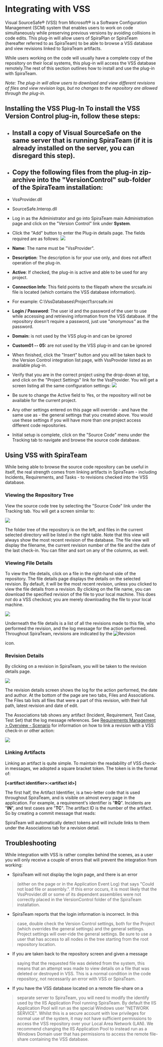# Integrating with VSS

Visual SourceSafe® (VSS) from Microsoft® is a Software Configuration
Management (SCM) system that enables users to work on code
simultaneously while preserving previous versions by avoiding collisions
in code edits. This plug-in will allow users of SpiraPlan or SpiraTeam
(hereafter referred to as SpiraTeam) to be able to browse a VSS database
and view revisions linked to SpiraTeam artifacts.

While users working on the code will usually have a complete copy of the
repository on their local systems, this plug-in will access the VSS
database remotely.The rest of this section outlines how to install and
use the plug-in with SpiraTeam.

*Note: The plug-in will allow users to download and view different
revisions of files and view revision logs, but no changes to the
repository are allowed through the plug-in.*

## Installing the VSS Plug-In To install the VSS Version Control plug-in, follow these steps:

-   ## Install a copy of Visual SourceSafe on the same server that is running SpiraTeam (if it is already installed on the server, you can disregard this step).

-   ## Copy the following files from the plug-in zip-archive into the "VersionControl" sub-folder of the SpiraTeam installation:

-   VssProvider.dll

-   SourceSafe.Interop.dll

-   Log in as the Administrator and go into SpiraTeam main
Administration page and click on the "Version Control" link under
**System**.

-   Click the "Add" button to enter the Plug-in details page. The fields
required are as follows:
![](img/Integrating_with_VSS_37.png)




-   **Name**: The name must be "VssProvider".

-   **Description**: The description is for your use only, and does
not affect operation of the plug-in.

-   **Active**: If checked, the plug-in is active and able to be
used for any project.

-   **Connection Info**: This field points to the filepath where the
srcsafe.ini file is located (which contains the VSS database
information).

-   For example: C:\\VssDatabases\\Project1\\srcsafe.ini

-   **Login / Password**: The user id and the password of the user
to use while accessing and retrieving information from the VSS
database. If the repository doesn't require a password, just use
"*anonymous"* as the password.

-   **Domain:** is not used by the VSS plug-in and can be ignored

-   **Custom01 -- 05:** are not used by the VSS plug-in and can be
ignored

-   When finished, click the "Insert" button and you will be taken back
to the Version Control integration list page, with VssProvider
listed as an available plug-in.

-   Verify that you are in the correct project using the drop-down at
top, and click on the "Project Settings" link for the VssProvider.
You will get a screen listing all the same configuration settings:
![](img/Integrating_with_VSS_38.png)




-   Be sure to change the Active field to Yes, or the repository
will not be available for the current project.

-   Any other settings entered on this page will override - and have
the same use as - the general settings that you created above.
You would use these settings if you will have more than one
project access different code repositories.

-   Initial setup is complete, click on the "Source Code" menu under the
Tracking tab to navigate and browse the source code database.

## Using VSS with SpiraTeam

While being able to browse the source code repository can be useful in
itself, the real strength comes from linking artifacts in SpiraTeam -
including Incidents, Requirements, and Tasks - to revisions checked into
the VSS database.

### Viewing the Repository Tree

View the source code tree by selecting the "Source Code" link under the
Tracking tab. You will get a screen similar to:

![](img/Integrating_with_VSS_39.png)




The folder tree of the repository is on the left, and files in the
current selected directory will be listed in the right table. Note that
this view will always show the most recent revision of the database. The
file view will display the filename, the current revision number of the
file and the date of the last check-in. You can filter and sort on any
of the columns, as well.

### Viewing File Details

To view the file details, click on a file in the right-hand side of the
repository. The file details page displays the details on the selected
revision. By default, it will be the most recent revision, unless you
clicked to view the file details from a revision. By clicking on the
file name, you can download the specified revision of the file to your
local machine. This does *not* do a VSS checkout; you are
merely downloading the file to your local machine.

![](img/Integrating_with_VSS_40.png)




Underneath the file details is a list of all the revisions made to this
file, who performed the revision, and the log message for the action
performed. Throughout SpiraTeam, revisions are indicated by the
![Revision](img/Integrating_with_VSS_12.png)


 icon.

### Revision Details

By clicking on a revision in SpiraTeam, you will be taken to the
revision details page.

![](img/Integrating_with_VSS_41.png)




The revision details screen shows the log for the action performed, the
date and author. At the bottom of the page are two tabs, Files and
Associations. The Files tab lists all files that were a part of this
revision, with their full path, latest revision and date of edit.

The Associations tab shows any artifact (Incident, Requirement, Test
Case, Test Set) that the log message references. See [Requirements Management > Overview - Scenario](../Requirements%20Management/#overview-scenario) for
information on how to link a revision with a VSS check-in or other
action:

![](img/Integrating_with_VSS_42.png)




### Linking Artifacts

Linking an artifact is quite simple. To maintain the readability of VSS
check-in messages, we adopted a square bracket token. The token is in
the format of:

**\[\<artifact identifier\>:\<artifact id\>\]**

The first half, the Artifact Identifier, is a two-letter code that is
used throughout SpiraTeam, and is visible on almost every page in the
application. For example, a requirement's identifier is "**RQ**".
Incidents are "**IN**", and test cases are "**TC**". The artifact ID is
the number of the artifact. So by creating a commit message that reads:

SpiraTeam will automatically detect tokens and will include links to
them under the Associations tab for a revision detail.

## Troubleshooting

While integration with VSS is rather complex behind the scenes, as a
user you will only receive a couple of errors that will prevent the
integration from working:

-   SpiraTeam will not display the login page, and there is an error
> (either on the page or in the Application Event Log) that says
> "Could not load file or assembly.". If this error occurs, it is
> most likely that the VssProvider.dll or some of its dependent
> assemblies were not correctly placed in the VersionControl folder
> of the SpiraTeam installation.

-   SpiraTeam reports that the login information is incorrect. In this
> case, double check the Version Control settings, both for the
> Project (which overrides the general settings) and the general
> settings. Project settings will over-ride the general settings. Be
> sure to use a user that has access to all nodes in the tree
> starting from the root repository location.

-   If you are taken back to the repository screen and given a message
> saying that the requested file was deleted from the system, this
> means that an attempt was made to view details on a file that was
> deleted or destroyed in VSS. This is a normal condition in the
> code repository, not necessarily an error with VSS or SpiraTeam.

-   If you have the VSS database located on a remote file-share on a
> separate server to SpiraTeam, you will need to modify the identify
> used by the IIS Application Pool running SpiraTeam. By default the
> IIS Application Pool will run as the special Windows user "NETWORK
> SERVICE". Whilst this is a secure account with low privileges for
> normal use of the system, it may not have sufficient permissions
> to access the VSS repository over your Local Area Network (LAN).
> We recommend changing the IIS Application Pool to instead run as a
> Windows Domain user that has permissions to access the remote
> file-share containing the VSS database.

